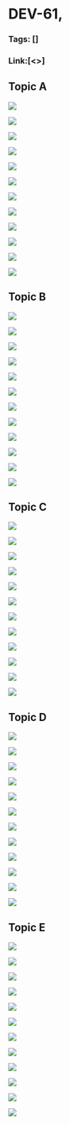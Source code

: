 # DEV-61,
### Tags: []
### Link:[<>]

## Topic A
![](../images/DEV-61/DEV-61-A1.png)

![](../images/DEV-61/DEV-61-A2.png)

![](../images/DEV-61/DEV-61-A3.png)

![](../images/DEV-61/DEV-61-A4.png)

![](../images/DEV-61/DEV-61-A5.png)

![](../images/DEV-61/DEV-61-A6.png)

![](../images/DEV-61/DEV-61-A7.png)

![](../images/DEV-61/DEV-61-A8.png)

![](../images/DEV-61/DEV-61-A9.png)

![](../images/DEV-61/DEV-61-A10.png)

![](../images/DEV-61/DEV-61-A11.png)

![](../images/DEV-61/DEV-61-A12.png)

## Topic B
![](../images/DEV-61/DEV-61-B1.png)

![](../images/DEV-61/DEV-61-B2.png)

![](../images/DEV-61/DEV-61-B3.png)

![](../images/DEV-61/DEV-61-B4.png)

![](../images/DEV-61/DEV-61-B5.png)

![](../images/DEV-61/DEV-61-B6.png)

![](../images/DEV-61/DEV-61-B7.png)

![](../images/DEV-61/DEV-61-B8.png)

![](../images/DEV-61/DEV-61-B9.png)

![](../images/DEV-61/DEV-61-B10.png)

![](../images/DEV-61/DEV-61-B11.png)

![](../images/DEV-61/DEV-61-B12.png)

## Topic C
![](../images/DEV-61/DEV-61-C1.png)

![](../images/DEV-61/DEV-61-C2.png)

![](../images/DEV-61/DEV-61-C3.png)

![](../images/DEV-61/DEV-61-C4.png)

![](../images/DEV-61/DEV-61-C5.png)

![](../images/DEV-61/DEV-61-C6.png)

![](../images/DEV-61/DEV-61-C7.png)

![](../images/DEV-61/DEV-61-C8.png)

![](../images/DEV-61/DEV-61-C9.png)

![](../images/DEV-61/DEV-61-C10.png)

![](../images/DEV-61/DEV-61-C11.png)

![](../images/DEV-61/DEV-61-C12.png)

## Topic D
![](../images/DEV-61/DEV-61-D1.png)

![](../images/DEV-61/DEV-61-D2.png)

![](../images/DEV-61/DEV-61-D3.png)

![](../images/DEV-61/DEV-61-D4.png)

![](../images/DEV-61/DEV-61-D5.png)

![](../images/DEV-61/DEV-61-D6.png)

![](../images/DEV-61/DEV-61-D7.png)

![](../images/DEV-61/DEV-61-D8.png)

![](../images/DEV-61/DEV-61-D9.png)

![](../images/DEV-61/DEV-61-D10.png)

![](../images/DEV-61/DEV-61-D11.png)

![](../images/DEV-61/DEV-61-D12.png)

## Topic E
![](../images/DEV-61/DEV-61-E1.png)

![](../images/DEV-61/DEV-61-E2.png)

![](../images/DEV-61/DEV-61-E3.png)

![](../images/DEV-61/DEV-61-E4.png)

![](../images/DEV-61/DEV-61-E5.png)

![](../images/DEV-61/DEV-61-E6.png)

![](../images/DEV-61/DEV-61-E7.png)

![](../images/DEV-61/DEV-61-E8.png)

![](../images/DEV-61/DEV-61-E9.png)

![](../images/DEV-61/DEV-61-E10.png)

![](../images/DEV-61/DEV-61-E11.png)

![](../images/DEV-61/DEV-61-E12.png)

